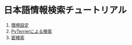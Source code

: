 # 日本語情報検索チュートリアル

1. [環境設定](https://github.com/mpkato/japanese-ir-tutorial/blob/main/docs/1-setup.md)
2. [PyTerrierによる検索](https://github.com/mpkato/japanese-ir-tutorial/blob/main/docs/2-pyterrier.md)
3. [密検索](https://github.com/mpkato/japanese-ir-tutorial/blob/main/docs/3-dense-retrieval.md)
